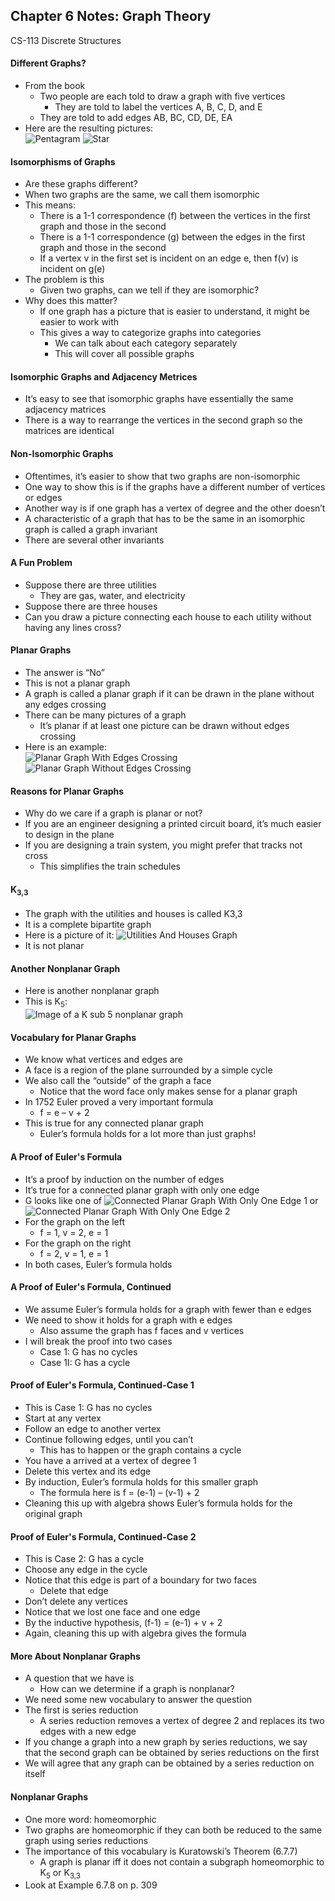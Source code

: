 ## Chapter 6 Notes: Graph Theory
CS-113 Discrete Structures  

#### Different Graphs?
- From the book
  - Two people are each told to draw a graph with five vertices
    - They are told to label the vertices A, B, C, D, and E
  - They are told to add edges AB, BC, CD, DE, EA
- Here are the resulting pictures:  
![Pentagram](https://user-images.githubusercontent.com/47701395/120143640-5416cb80-c195-11eb-97f2-ae81910796c9.png) ![Star](https://user-images.githubusercontent.com/47701395/120143649-56792580-c195-11eb-8098-59ef44687949.png)

#### Isomorphisms of Graphs
- Are these graphs different?
- When two graphs are the same, we call them isomorphic
- This means:  
  - There is a 1-1 correspondence (f) between the vertices in the first graph and those in the second
  - There is a 1-1 correspondence (g) between the edges in the first graph and those in the second
  - If a vertex v in the first set is incident on an edge e, then f(v) is incident on g(e)
- The problem is this
  - Given two graphs, can we tell if they are isomorphic?
- Why does this matter?
  - If one graph has a picture that is easier to understand, it might be easier to work with
  - This gives a way to categorize graphs into categories
    - We can talk about each category separately
    - This will cover all possible graphs

#### Isomorphic Graphs and Adjacency Metrices
- It’s easy to see that isomorphic graphs have essentially the same adjacency matrices
- There is a way to rearrange the vertices in the second graph so the matrices are identical

#### Non-Isomorphic Graphs
- Oftentimes, it’s easier to show that two graphs are non-isomorphic
- One way to show this is if the graphs have a different number of vertices or edges
- Another way is if one graph has a vertex of degree and the other doesn’t
- A characteristic of a graph that has to be the same in an isomorphic graph is called a graph invariant
- There are several other invariants

#### A Fun Problem
- Suppose there are three utilities
  - They are gas, water, and electricity
- Suppose there are three houses
- Can you draw a picture connecting each house to each utility without having any lines cross?

#### Planar Graphs
- The answer is “No”
- This is not a planar graph
- A graph is called a planar graph if it can be drawn in the plane without any edges crossing
- There can be many pictures of a graph
  - It’s planar if at least one picture can be drawn without edges crossing
- Here is an example:  
![Planar Graph With Edges Crossing](https://user-images.githubusercontent.com/47701395/120143762-950ee000-c195-11eb-9eef-bfe701378e12.png) ![Planar Graph Without Edges Crossing](https://user-images.githubusercontent.com/47701395/120143768-993afd80-c195-11eb-8e0d-2c7d1f84fb00.png)

#### Reasons for Planar Graphs
- Why do we care if a graph is planar or not?
- If you  are an engineer designing a printed circuit board, it’s much easier to design in the plane
- If you are designing a train system, you might prefer that tracks not cross
  - This simplifies the train schedules

#### K<sub>3,3</sub>
- The graph with the utilities and houses is called K3,3
- It is a complete bipartite graph
- Here is a picture of it:
![Utilities And Houses Graph](https://user-images.githubusercontent.com/47701395/120143820-b53e9f00-c195-11eb-97a1-c9ebe90be6b8.png)
- It is not planar

#### Another Nonplanar Graph
- Here is another nonplanar graph
- This is K<sub>5</sub>:  
![Image of a K sub 5 nonplanar graph](https://user-images.githubusercontent.com/47701395/120143872-cedfe680-c195-11eb-8aa2-757b38b64ba5.png)

#### Vocabulary for Planar Graphs
- We know what vertices and edges are
- A face is a region of the plane surrounded by a simple cycle
- We also call the “outside” of the graph a face
  - Notice that the word face only makes sense for a planar graph
- In 1752 Euler proved a very important formula
  - f = e – v + 2
- This is true for any connected planar graph
  - Euler’s formula holds for a lot more than just graphs!

#### A Proof of Euler's Formula
- It’s a proof by induction on the number of edges
- It’s true for a connected planar graph with only one edge
- G looks like one of ![Connected Planar Graph With Only One Edge 1](https://user-images.githubusercontent.com/47701395/120143964-f5058680-c195-11eb-8609-1db2fbe7af6b.png) or ![Connected Planar Graph With Only One Edge 2](https://user-images.githubusercontent.com/47701395/120143998-064e9300-c196-11eb-9a84-85c268060c51.png)
- For the graph on the left
  - f = 1, v = 2, e = 1
- For the graph on the right
  - f = 2, v = 1, e = 1
- In both cases, Euler’s formula holds

#### A Proof of Euler's Formula, Continued
- We assume Euler’s formula holds for a graph with fewer than e edges
- We need to show it holds for a graph with e edges
  - Also assume the graph has f faces and v vertices
- I will break the proof into two cases
  - Case 1:  G has no cycles
  - Case 1I:  G has a cycle

#### Proof of Euler's Formula, Continued-Case 1
- This is Case 1:  G has no cycles
- Start at any vertex
- Follow an edge to another vertex
- Continue following edges, until you can’t
  - This has to happen or the graph contains a cycle
- You have a arrived at a vertex of degree 1
- Delete this vertex and its edge
- By induction, Euler’s formula holds for this smaller graph
  - The formula here is f = (e-1) – (v-1) + 2
- Cleaning this up with algebra shows Euler’s formula holds for the original graph

#### Proof of Euler's Formula, Continued-Case 2
- This is Case 2:  G has a cycle
- Choose any edge in the cycle
- Notice that this edge is part of a boundary for two faces
  - Delete that edge
- Don’t delete any vertices
- Notice that we lost one face and one edge
- By the inductive hypothesis, (f-1) = (e-1) + v + 2
- Again, cleaning this up with algebra gives the formula

#### More About Nonplanar Graphs
- A question that we have is
  - How can we determine if a graph is nonplanar?
- We need some new vocabulary to answer the question
- The first is series reduction
  - A series reduction removes a vertex of degree 2 and replaces its two edges with a new edge
- If you change a graph into a new graph by series reductions, we say that the second graph can be obtained by series reductions on the first
- We will agree that any graph can be obtained by a series reduction on itself

#### Nonplanar Graphs
- One more word:  homeomorphic
- Two graphs are homeomorphic if they can both be reduced to the same graph using series reductions
- The importance of this vocabulary is Kuratowski’s Theorem (6.7.7)
  - A graph is planar iff it does not contain a subgraph homeomorphic to K<sub>5</sub> or K<sub>3,3</sub>
- Look at Example 6.7.8 on p. 309
